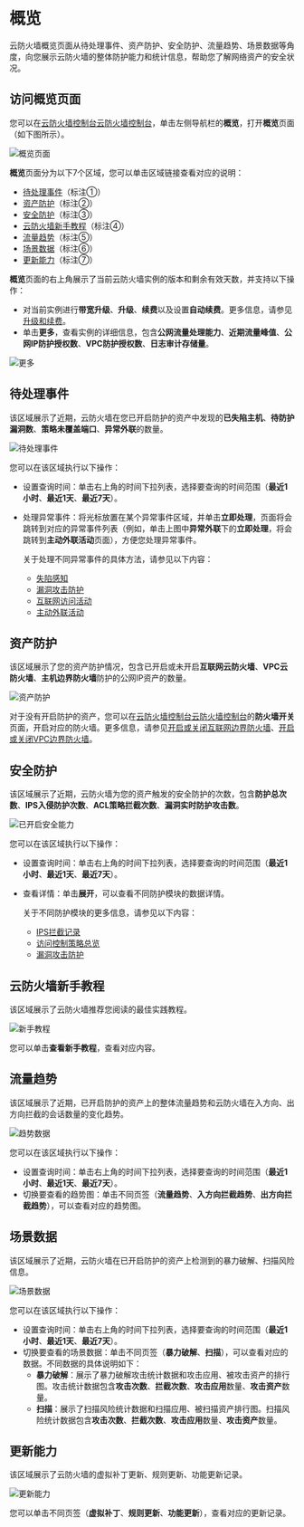 # 概览

云防火墙概览页面从待处理事件、资产防护、安全防护、流量趋势、场景数据等角度，向您展示云防火墙的整体防护能力和统计信息，帮助您了解网络资产的安全状况。

## 访问概览页面

您可以在[云防火墙控制台](https://yundun.console.aliyun.com/?p=cfwnext)[云防火墙控制台](https://partners-yundun.console.aliyun.com/?p=cfwnext)，单击左侧导航栏的**概览**，打开**概览**页面（如下图所示）。

![概览页面](https://static-aliyun-doc.oss-accelerate.aliyuncs.com/assets/img/zh-CN/9142332161/p78161.png)

**概览**页面分为以下7个区域，您可以单击区域链接查看对应的说明：

-   [待处理事件](#section_j1g_sld_4rv)（标注①）
-   [资产防护](#section_wj3_hqh_w7i)（标注②）
-   [安全防护](#section_u4d_ei7_b9e)（标注③）
-   [云防火墙新手教程](#section_iq6_0hp_bf8)（标注④）
-   [流量趋势](#section_fev_jef_sfq)（标注⑤）
-   [场景数据](#section_hlh_2sx_yvk)（标注⑥）
-   [更新能力](#section_xxc_jsu_gk2)（标注⑦）

**概览**页面的右上角展示了当前云防火墙实例的版本和剩余有效天数，并支持以下操作：

-   对当前实例进行**带宽升级**、**升级**、**续费**以及设置**自动续费**。更多信息，请参见[升级和续费](/intl.zh-CN/云防火墙控制台概览/升级和续费.md)。
-   单击**更多**，查看实例的详细信息，包含**公网流量处理能力**、**近期流量峰值**、**公网IP防护授权数**、**VPC防护授权数**、**日志审计存储量**。

![更多](https://static-aliyun-doc.oss-accelerate.aliyuncs.com/assets/img/zh-CN/0242332161/p238333.png)

## 待处理事件

该区域展示了近期，云防火墙在您已开启防护的资产中发现的**已失陷主机**、**待防护漏洞数**、**策略未覆盖端口**、**异常外联**的数量。

![待处理事件](https://static-aliyun-doc.oss-accelerate.aliyuncs.com/assets/img/zh-CN/0242332161/p132997.png)

您可以在该区域执行以下操作：

-   设置查询时间：单击右上角的时间下拉列表，选择要查询的时间范围（**最近1小时**、**最近1天**、**最近7天**）。
-   处理异常事件：将光标放置在某个异常事件区域，并单击**立即处理**，页面将会跳转到对应的异常事件列表（例如，单击上图中**异常外联**下的**立即处理**，将会跳转到**主动外联活动**页面），方便您处理异常事件。

    关于处理不同异常事件的具体方法，请参见以下内容：

    -   [失陷感知](/intl.zh-CN/网络流量分析/失陷感知.md)
    -   [漏洞攻击防护](/intl.zh-CN/入侵防御/漏洞攻击防护.md)
    -   [互联网访问活动](/intl.zh-CN/网络流量分析/互联网访问活动.md)
    -   [主动外联活动](/intl.zh-CN/网络流量分析/主动外联活动.md)

## 资产防护

该区域展示了您的资产防护情况，包含已开启或未开启**互联网云防火墙**、**VPC云防火墙**、**主机边界防火墙**防护的公网IP资产的数量。

![资产防护](https://static-aliyun-doc.oss-accelerate.aliyuncs.com/assets/img/zh-CN/0242332161/p238289.png)

对于没有开启防护的资产，您可以在[云防火墙控制台](https://yundun.console.aliyun.com/?p=cfwnext)[云防火墙控制台](https://partners-yundun.console.aliyun.com/?p=cfwnext)的**防火墙开关**页面，开启对应的防火墙。更多信息，请参见[开启或关闭互联网边界防火墙](/intl.zh-CN/防火墙开关/开启或关闭互联网边界防火墙.md)、[开启或关闭VPC边界防火墙](/intl.zh-CN/防火墙开关/VPC边界防火墙/开启或关闭VPC边界防火墙.md)。

## 安全防护

该区域展示了近期，云防火墙为您的资产触发的安全防护的次数，包含**防护总次数**、**IPS入侵防护次数**、**ACL策略拦截次数**、**漏洞实时防护攻击数**。

![已开启安全能力](https://static-aliyun-doc.oss-accelerate.aliyuncs.com/assets/img/zh-CN/0242332161/p133011.png)

您可以在该区域执行以下操作：

-   设置查询时间：单击右上角的时间下拉列表，选择要查询的时间范围（**最近1小时**、**最近1天**、**最近7天**）。
-   查看详情：单击**展开**，可以查看不同防护模块的数据详情。

    关于不同防护模块的更多信息，请参见以下内容：

    -   [IPS拦截记录](/intl.zh-CN/网络流量分析/IPS拦截记录.md)
    -   [访问控制策略总览](/intl.zh-CN/访问控制/访问控制策略总览.md)
    -   [漏洞攻击防护](/intl.zh-CN/入侵防御/漏洞攻击防护.md)

## 云防火墙新手教程

该区域展示了云防火墙推荐您阅读的最佳实践教程。

![新手教程](https://static-aliyun-doc.oss-accelerate.aliyuncs.com/assets/img/zh-CN/0242332161/p238321.png)

您可以单击**查看新手教程**，查看对应内容。

## 流量趋势

该区域展示了近期，已开启防护的资产上的整体流量趋势和云防火墙在入方向、出方向拦截的会话数量的变化趋势。

![趋势数据](https://static-aliyun-doc.oss-accelerate.aliyuncs.com/assets/img/zh-CN/0242332161/p78162.png)

您可以在该区域执行以下操作：

-   设置查询时间：单击右上角的时间下拉列表，选择要查询的时间范围（**最近1小时**、**最近1天**、**最近7天**）。
-   切换要查看的趋势图：单击不同页签（**流量趋势**、**入方向拦截趋势**、**出方向拦截趋势**），可以查看对应的趋势图。

## 场景数据

该区域展示了近期，云防火墙在已开启防护的资产上检测到的暴力破解、扫描风险信息。

![场景数据](https://static-aliyun-doc.oss-accelerate.aliyuncs.com/assets/img/zh-CN/0242332161/p78163.png)

您可以在该区域执行以下操作：

-   设置查询时间：单击右上角的时间下拉列表，选择要查询的时间范围（**最近1小时**、**最近1天**、**最近7天**）。
-   切换要查看的场景数据：单击不同页签（**暴力破解**、**扫描**），可以查看对应的数据。不同数据的具体说明如下：
    -   **暴力破解**：展示了暴力破解攻击统计数据和攻击应用、被攻击资产的排行图。攻击统计数据包含**攻击次数**、**拦截次数**、**攻击应用**数量、**攻击资产**数量。
    -   **扫描**：展示了扫描风险统计数据和扫描应用、被扫描资产排行图。扫描风险统计数据包含**攻击次数**、**拦截次数**、**攻击应用**数量、**攻击资产**数量。

## 更新能力

该区域展示了云防火墙的虚拟补丁更新、规则更新、功能更新记录。

![更新能力](https://static-aliyun-doc.oss-accelerate.aliyuncs.com/assets/img/zh-CN/0242332161/p238323.png)

您可以单击不同页签（**虚拟补丁**、**规则更新**、**功能更新**），查看对应的更新记录。

